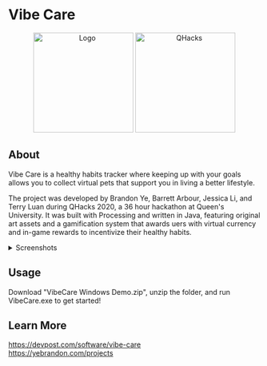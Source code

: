 # Vibe Care

<p align="center">
  <img src="https://challengepost-s3-challengepost.netdna-ssl.com/photos/production/software_photos/000/927/447/datas/original.png" alt="Logo" width="200">
  <img src = "https://challengepost-s3-challengepost.netdna-ssl.com/photos/production/challenge_photos/000/919/196/datas/original.png" alt="QHacks" width="200">
</p>

## About

Vibe Care is a healthy habits tracker where keeping up with your goals allows you to collect virtual pets that support you in living a better lifestyle.

The project was developed by Brandon Ye, Barrett Arbour, Jessica Li, and Terry Luan during QHacks 2020, a 36 hour hackathon at Queen's University. It was built with Processing and written in Java, featuring original art assets and a gamification system that awards uers with virtual currency and in-game rewards to incentivize their healthy habits.

<details>
  <summary>Screenshots</summary>
  <img src="https://challengepost-s3-challengepost.netdna-ssl.com/photos/production/software_photos/000/926/801/datas/gallery.jpg" alt ="habits">
  <img src="https://challengepost-s3-challengepost.netdna-ssl.com/photos/production/software_photos/000/926/804/datas/gallery.jpg" name="vibes">
  <img src="https://challengepost-s3-challengepost.netdna-ssl.com/photos/production/software_photos/000/926/805/datas/gallery.jpg" name="packs">
</details>

## Usage

Download "VibeCare Windows Demo.zip", unzip the folder, and run VibeCare.exe to get started!

## Learn More

https://devpost.com/software/vibe-care
</br>
https://yebrandon.com/projects
